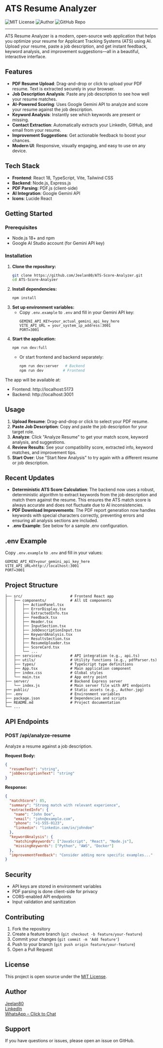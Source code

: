 # ATS Resume Analyzer

![MIT License](https://img.shields.io/badge/license-MIT-green)
![Author](https://img.shields.io/badge/author-Jeelan80-blue)
![GitHub Repo](https://img.shields.io/badge/repo-ATS--Score--Analyzer-blue?logo=github)

---

ATS Resume Analyzer is a modern, open-source web application that helps you optimize your resume for Applicant Tracking Systems (ATS) using AI. Upload your resume, paste a job description, and get instant feedback, keyword analysis, and improvement suggestions—all in a beautiful, interactive interface.

## Features

- **PDF Resume Upload**: Drag-and-drop or click to upload your PDF resume. Text is extracted securely in your browser.
- **Job Description Analysis**: Paste any job description to see how well your resume matches.
- **AI-Powered Scoring**: Uses Google Gemini API to analyze and score your resume against the job description.
- **Keyword Analysis**: Instantly see which keywords are present or missing.
- **Contact Extraction**: Automatically extracts your LinkedIn, GitHub, and email from your resume.
- **Improvement Suggestions**: Get actionable feedback to boost your chances.
- **Modern UI**: Responsive, visually engaging, and easy to use on any device.

## Tech Stack

- **Frontend**: React 18, TypeScript, Vite, Tailwind CSS
- **Backend**: Node.js, Express.js
- **PDF Parsing**: PDF.js (client-side)
- **AI Integration**: Google Gemini API
- **Icons**: Lucide React

## Getting Started

### Prerequisites
- Node.js 18+ and npm
- Google AI Studio account (for Gemini API key)

### Installation

1. **Clone the repository:**
   ```bash
   git clone https://github.com/Jeelan80/ATS-Score-Analyzer.git
   cd ATS-Score-Analyzer
   ```
2. **Install dependencies:**
   ```bash
   npm install
   ```
3. **Set up environment variables:**
   - Copy `.env.example` to `.env` and fill in your Gemini API key:
     ```env
     GEMINI_API_KEY=your_actual_gemini_api_key_here
     VITE_API_URL = your_system_ip_address:3001
     PORT=3001
     ```
4. **Start the application:**
   ```bash
   npm run dev:full
   ```
   - Or start frontend and backend separately:
     ```bash
     npm run dev:server   # Backend
     npm run dev         # Frontend
     ```

The app will be available at:
- Frontend: http://localhost:5173
- Backend: http://localhost:3001

## Usage

1. **Upload Resume**: Drag-and-drop or click to select your PDF resume.
2. **Paste Job Description**: Copy and paste the job description for your target role.
3. **Analyze**: Click "Analyze Resume" to get your match score, keyword analysis, and suggestions.
4. **Review Results**: See your compatibility score, extracted info, keyword matches, and improvement tips.
5. **Start Over**: Use "Start New Analysis" to try again with a different resume or job description.

## Recent Updates

- **Deterministic ATS Score Calculation**: The backend now uses a robust, deterministic algorithm to extract keywords from the job description and match them against the resume. This ensures the ATS match score is always accurate and does not fluctuate due to AI inconsistencies.
- **PDF Download Improvements**: The PDF report generation now handles keywords with special characters correctly, preventing errors and ensuring all analysis sections are included.
- **.env Example**: See below for a sample .env configuration.

## .env Example

Copy `.env.example` to `.env` and fill in your values:

```env
GEMINI_API_KEY=your_gemini_api_key_here
VITE_API_URL=http://localhost:3001
PORT=3001
```

## Project Structure

```
├── src/                      # Frontend React app
│   ├── components/           # All UI components
│   │   ├── ActionPanel.tsx
│   │   ├── ErrorDisplay.tsx
│   │   ├── ExtractedInfo.tsx
│   │   ├── Feedback.tsx
│   │   ├── Header.tsx
│   │   ├── InputSection.tsx
│   │   ├── JobDescriptionInput.tsx
│   │   ├── KeywordAnalysis.tsx
│   │   ├── ResultsSection.tsx
│   │   ├── ResumeUploader.tsx
│   │   ├── ScoreCard.tsx
│   │   └── ...
│   ├── services/             # API integration (e.g., api.ts)
│   ├── utils/                # Utility functions (e.g., pdfParser.ts)
│   ├── types/                # TypeScript type definitions
│   ├── App.tsx               # Main application component
│   ├── index.css             # Global styles
│   └── main.tsx              # App entry point
├── server/                   # Backend Express server
│   └── index.js              # Main server file with API endpoints
├── public/                   # Static assets (e.g., Author.jpg)
├── .env                      # Environment variables
├── package.json              # Dependencies and scripts
├── README.md                 # Project documentation
└── ...
```

## API Endpoints

### POST /api/analyze-resume
Analyze a resume against a job description.

**Request Body:**
```json
{
  "resumeText": "string",
  "jobDescriptionText": "string"
}
```
**Response:**
```json
{
  "matchScore": 85,
  "summary": "Strong match with relevant experience",
  "extractedInfo": {
    "name": "John Doe",
    "email": "john@example.com",
    "phone": "+1-555-0123",
    "linkedin": "linkedin.com/in/johndoe"
  },
  "keywordAnalysis": {
    "matchingKeywords": ["JavaScript", "React", "Node.js"],
    "missingKeywords": ["Python", "AWS", "Docker"]
  },
  "improvementFeedback": "Consider adding more specific examples..."
}
```

## Security
- API keys are stored in environment variables
- PDF parsing is done client-side for privacy
- CORS-enabled API endpoints
- Input validation and sanitization

## Contributing

1. Fork the repository
2. Create a feature branch (`git checkout -b feature/your-feature`)
3. Commit your changes (`git commit -m 'Add feature'`)
4. Push to your branch (`git push origin feature/your-feature`)
5. Open a Pull Request

## License

This project is open source under the [MIT License](LICENSE).

## Author

[Jeelan80](https://github.com/Jeelan80)  
[LinkedIn](https://www.linkedin.com/in/jeelan80)  
[WhatsApp – Click to Chat](https://wa.me/8197973038)

## Support

If you have questions or issues, please open an issue on GitHub.
